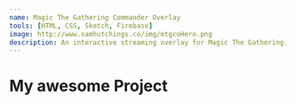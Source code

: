 ```yaml
---
name: Magic The Gathering Commander Overlay
tools: [HTML, CSS, Sketch, Firebase]
image: http://www.samhutchings.co/img/mtgcoHero.png
description: An interactive streaming overlay for Magic The Gathering.
---
```


# My awesome Project